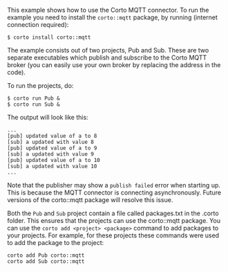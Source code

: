 This example shows how to use the Corto MQTT connector. To run the example you
need to install the `corto::mqtt` package, by running (internet connection required):
```
$ corto install corto::mqtt
```

The example consists out of two projects, Pub and Sub. These are two separate
executables which publish and subscribe to the Corto MQTT broker (you can easily
use your own broker by replacing the address in the code).

To run the projects, do:
```
$ corto run Pub &
$ corto run Sub &
```

The output will look like this:
```
...
[pub] updated value of a to 8
[sub] a updated with value 8
[pub] updated value of a to 9
[sub] a updated with value 9
[pub] updated value of a to 10
[sub] a updated with value 10
...
```

Note that the publisher may show a `publish failed` error when starting up. This is because the MQTT connector is connecting asynchronously. Future versions of the corto::mqtt package will resolve this issue.

Both the `Pub` and `Sub` project contain a file called packages.txt in the .corto folder. This ensures that the projects can use the corto::mqtt package. You can use the `corto add <project> <package>` command to add packages to your projects. For example, for these projects these commands were used to add the package to the project:
```
corto add Pub corto::mqtt
corto add Sub corto::mqtt
```
